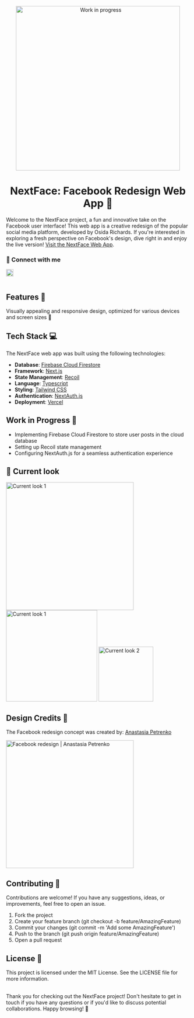 <div align="center">
  <img width="450" alt="Work in progress" src="https://user-images.githubusercontent.com/51928654/186324415-737ac8d0-8c17-4411-a20b-33a6bafc18eb.png"/>
</div>


<h1 align="center" display="flex" justify-content="" align-items="center">
  NextFace: Facebook Redesign Web App 🚀
</h1>

Welcome to the NextFace project, a fun and innovative take on the Facebook user interface! This web app is a creative redesign of the popular social media platform, developed by Osida Richards. If you're interested in exploring a fresh perspective on Facebook's design, dive right in and enjoy the live version!
[Visit the NextFace Web App](https://facebook-redesign-five.vercel.app).


### 🤝 Connect with me
<a href="https://www.linkedin.com/in/osida-richards-780524243/"><img align="left" src="https://www.svgrepo.com/show/70809/linkedin.svg" alt="Osida | LinkedIn" width="20px"/>
</a>

<br/>
<br/>

## Features 🌟
Visually appealing and responsive design, optimized for various devices and screen sizes 📱

## Tech Stack 💻
The NextFace web app was built using the following technologies:

- **Database**: [Firebase Cloud Firestore](https://firebase.google.com)
- **Framework**: [Next.js](https://nextjs.org)
- **State Management**: [Recoil](https://recoiljs.org)
- **Language**: [Typescript](https://www.typescriptlang.org)
- **Styling**: [Tailwind CSS](https://tailwindcss.com)
- **Authentication**: [NextAuth.js](https://next-auth.js.org)
- **Deployment**: [Vercel](https://vercel.com)

## Work in Progress 🚧

- Implementing Firebase Cloud Firestore to store user posts in the cloud database
- Setting up Recoil state management
- Configuring NextAuth.js for a seamless authentication experience

## 👀 Current look

<div display="flex" justify-content="space-evenly">
  <img width="350" alt="Current look 1" src="https://user-images.githubusercontent.com/51928654/186324415-737ac8d0-8c17-4411-a20b-33a6bafc18eb.png"/>
  <img width="250" alt="Current look 1" src="https://user-images.githubusercontent.com/51928654/186325206-0328156d-0f02-445e-9708-ca6069828819.png"/>
  <img width="150" alt="Current look 2" src="https://user-images.githubusercontent.com/51928654/186324953-0947ee58-45fb-49e4-8a05-5030a8f0fe95.png"/>
</div>


## Design Credits 🎨
The Facebook redesign concept was created by: <a href="https://dribbble.com/AnnastasiiaP2018" target="_blank" rel="noopener noreferrer">Anastasia Petrenko</a>

<div display="flex" justify-content="space-evenly">
  <a href="https://dribbble.com/shots/14695795-Facebook-redesign-concept" target="_blank" rel="noopener noreferrer">
    <img width="350" alt="Facebook redesign | Anastasia Petrenko" src="https://user-images.githubusercontent.com/51928654/183198670-fae6debe-295c-44c1-9cee-3e39b5ba1473.png"/>
  </a>
</div>

## Contributing 🤝

Contributions are welcome! If you have any suggestions, ideas, or improvements, feel free to open an issue.

1. Fork the project
1. Create your feature branch (git checkout -b feature/AmazingFeature)
1. Commit your changes (git commit -m 'Add some AmazingFeature')
1. Push to the branch (git push origin feature/AmazingFeature)
1. Open a pull request

## License 📄

This project is licensed under the MIT License. See the LICENSE file for more information.

<br/>
Thank you for checking out the NextFace project! Don't hesitate to get in touch if you have any questions or if you'd like to discuss potential collaborations. Happy browsing! 🎉
